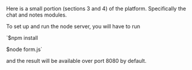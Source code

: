 Here is a small portion (sections 3 and 4) of the platform. Specifically the chat and notes modules.

To set up and run the node server, you will have to run 

`$npm install

$node form.js` 

and the result will be available over port 8080 by default.